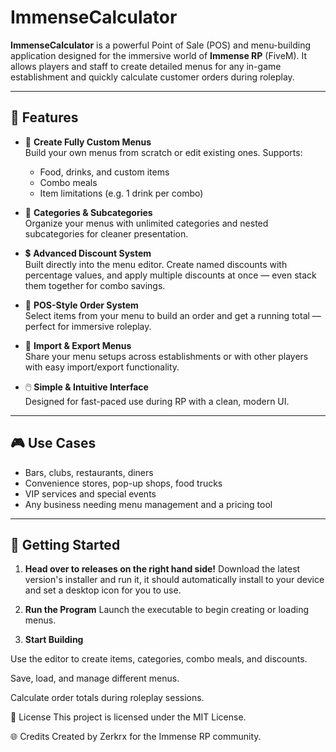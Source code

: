 # ImmenseCalculator

**ImmenseCalculator** is a powerful Point of Sale (POS) and menu-building application designed for the immersive world of **Immense RP** (FiveM). It allows players and staff to create detailed menus for any in-game establishment and quickly calculate customer orders during roleplay.

---

## 🔧 Features

- 🧾 **Create Fully Custom Menus**  
  Build your own menus from scratch or edit existing ones. Supports:
  - Food, drinks, and custom items
  - Combo meals
  - Item limitations (e.g. 1 drink per combo)

- 📂 **Categories & Subcategories**  
  Organize your menus with unlimited categories and nested subcategories for cleaner presentation.

- 💲 **Advanced Discount System**  
  Built directly into the menu editor. Create named discounts with percentage values, and apply multiple discounts at once — even stack them together for combo savings.

- 💼 **POS-Style Order System**  
  Select items from your menu to build an order and get a running total — perfect for immersive roleplay.

- 🔁 **Import & Export Menus**  
  Share your menu setups across establishments or with other players with easy import/export functionality.

- 🖱️ **Simple & Intuitive Interface**  
  Designed for fast-paced use during RP with a clean, modern UI.

---

## 🎮 Use Cases

- Bars, clubs, restaurants, diners
- Convenience stores, pop-up shops, food trucks
- VIP services and special events
- Any business needing menu management and a pricing tool

---

## 🚀 Getting Started

1. **Head over to releases on the right hand side!**
   Download the latest version's installer and run it, it should automatically install to your device and set a desktop icon for you to use.

2. **Run the Program**
Launch the executable to begin creating or loading menus.

3. **Start Building**

Use the editor to create items, categories, combo meals, and discounts.

Save, load, and manage different menus.

Calculate order totals during roleplay sessions.


📄 License
This project is licensed under the MIT License.


🌐 Credits
Created by Zerkrx for the Immense RP community.
